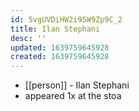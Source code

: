 ```yaml
---
id: 5vgUVDiHW2i95W9Zp9C_2
title: Ilan Stephani
desc: ''
updated: 1639759645928
created: 1639759645928
---
```



- [[person]] - Ilan Stephani
- appeared 1x at the stoa
